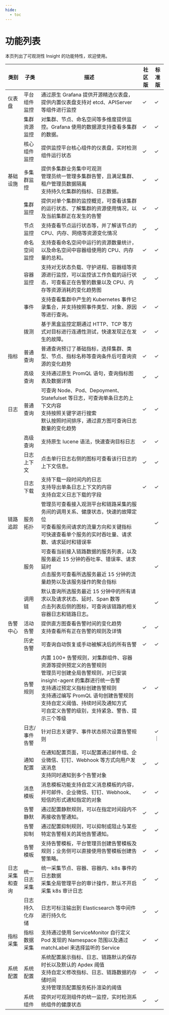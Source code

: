 ```yaml
---
hide:
  - toc
---
```


# 功能列表

本页列出了可观测性 Insight 的功能特性，欢迎使用。

| 类别 | 子类 | 描述 | 社区版 | 标准版 |
| ---- | ---- | ---- | ---- | ---- |
| 仪表盘 | 平台组件监控 | 通过原生 Grafana 提供开源精选仪表盘，提供内置仪表盘支持对 etcd、APIServer 等组件进行监控 | ✓ | ✓ |
|  | 集群资源监控 | 对集群、节点、命名空间等多维度提供监控。Grafana 使用的数据源支持查看多集群的数据。 | ✓ | ✓ |
|  | 核心组件监控 | 提供监控平台核心组件的仪表盘，实时检测组件运行状态 | ✓ | ✓ |
| 基础设施 | 多集群监控 | 提供多集群业务集中可观测<br />管理员统一管理多集群告警，且满足集群、租户管理员数据隔离<br />支持持久化集群的指标、日志数据。 | ✓ | ✓ |
|  | 集群监控 | 提供对单个集群的监控概览，可查看该集群的运行状态、了解集群的资源使用情况，以及当前集群正在发生的告警 | ✓ | ✓ |
|  | 节点监控 | 支持查看节点运行状态等，并了解该节点的 CPU、内存、网络等资源变化情况 | ✓ | ✓ |
|  | 命名空间监控 | 支持查看命名空间中运行的资源数量统计，以及命名空间中容器组使用的 CPU、内存量的总和。 | ✓ | ✓ |
|  | 容器监控 | 支持对无状态负载、守护进程、容器组等资源进行监控，可以监控该工作负载的运行状态，可查看正在告警的数量以及 CPU、内存等资源消耗的变化趋势图 | ✓ | ✓ |
|  | 事件 | 支持查看集群中产生的 Kubernetes 事件记录集合，并支持按照事件类型、对象、原因等进行查询。 | ✓ | ✓ |
|  | 拨测 | 基于黑盒监控定期通过 HTTP、TCP 等方式对目标进行连通性测试，快速发现正在发生的故障。 | ✓ | ✓ |
| 指标 | 普通查询 | 普通查询预订了基础指标，选择集群、类型、节点、指标名称等查询条件后可查询资源的变化趋势 | ✓ | ✓ |
|  | 高级查询 | 支持通过原生 PromQL 语句，查询指标图表及数据详情 | ✓ | ✓ |
| 日志 | 普通查询 | 可查询 Node、Pod、Depoyment、Statefulset 等日志，可查询单条日志的上下文内容<br />支持按照关键字进行搜索<br />默认按照时间排序，通过直方图可查询日志数量的变化趋势 | ✓ | ✓ |
|  | 高级查询 | 支持原生 lucene 语法，快速查询目标日志  | ✓ | ✓ |
|  | 日志上下文 | 点击单行日志右侧的图标可查看该行日志的上下文信息。 | ✓ | ✓ |
|  | 日志下载 | 支持下载一段时间内的日志<br />支持导出单条日志上下文的内容<br />支持自定义日志下载的字段 | ✓ | ✓ |
| 链路追踪 | 服务拓扑 | 管理员可查看接入观测平台和链路采集的服务间的调用关系、健康状态，快速的故障定位<br />可查看服务间请求的流量方向和关键指标<br />可快速查看单个服务的实时吞吐量、请求数、请求延时和错误率 |  | ✓ |
|  | 服务 | 可查看当前接入链路数据的服务列表，以及服务最近 15 分钟的吞吐率、错误率、请求延时 <br /> 点击服务可查看所选服务最近 15 分钟的流量趋势以及该服务操作的聚合指标 |  | ✓ |
|  | 调用链 | 默认查询所选服务最近 15 分钟中的所有请求以及请求状态、延时、Span 数等 <br />点击列表后侧的图标，可查询该链路的相关容器日志和链路日志。 |  | ✓ |
| 告警中心 | 活动告警 | 提供直方图查看告警时间的变化趋势<br />支持查看所有正在告警的规则及详情 | ✓ | ✓ |
|  | 历史告警 | 可查询自动恢复或手动被解决后的所有告警 | ✓ | ✓ |
|  | 告警规则 | 内置 100+ 告警规则，对集群组件、容器资源等提供预定义的告警规则<br />管理员可创建全局告警规则，对已安装 insight-agent 的集群进行统一告警<br />支持通过预定义指标创建告警规则<br />支持通过编写 PromQL 语句创建告警规则<br />支持自定义阈值、持续时间及通知方式<br />可自定义告警的级别，支持紧急、警告、提示三个等级 | ✓ | ✓ |
|  | 日志/事件告警  | 针对日志关键字、事件状态频次设置告警规则 |  | ✓ ｜
|  | 通知配置 | 在通知配置页面，可以配置通过邮件组、企业微信、钉钉、Webhook 等方式向用户发送消息<br />支持同时通知到多个告警对象 | ✓ | ✓ |
|  | 消息模板 | 消息模板功能支持自定义消息模板的内容，并可邮件、企业微信、钉钉、Webhook、短信的形式通知指定的对象 | ✓ | ✓ |
|  | 告警静默 | 通过配置静默规则，可以在指定时间段内不再接收告警通知。 | ✓ | ✓ |
|  | 告警抑制 | 通过配置抑制规则，可以抑制或阻止与某些特定告警相关的其他告警通知。 | ✓ | ✓ |
|  | 告警模板 | 支持告警模板，平台管理员创建告警模板及规则；业务侧可以直接使用告警模板创建告警策略。 | ✓ | ✓ |
| 日志采集和查询 | 统一日志采集 | 统一采集节点、容器、容器内、k8s 事件的日志数据<br />采集全局管理平台的审计操作，默认不开启采集 k8s 审计日志 | ✓ | ✓ |
|  | 日志持久化存储 | 日志可标注输出到 Elasticsearch 等中间件进行持久化 | ✓ | ✓ |
| 指标采集 | 指标数据采集 | 支持通过使用 ServiceMonitor 自行定义 Pod 发现的 Namespace 范围以及通过 matchLabel 来选择监听的 Service | ✓ | ✓ |
| 系统配置 | 系统配置 | 系统配置展示指标、日志、链路默认的保存时长以及默认的 Apdex 阈值<br />支持自定义修改指标、日志、链路数据的存储时间  <br />支持管理员配置服务拓扑渲染的阈值 | ✓ | ✓ |
|  | 系统组件 | 提供对可观测组件的统一监控，实时检测系统组件的健康状态 | ✓ | ✓ |
